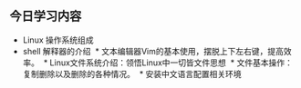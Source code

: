 ## 今日学习内容
  * Linux 操作系统组成
  * shell 解释器的介绍
  * 文本编辑器Vim的基本使用，摆脱上下左右键，提高效率。
  * Linux文件系统介绍：领悟Linux中一切皆文件思想
  * 文件基本操作：复制删除以及删除的各种情况。
  * 安装中文语言配置相关环境
